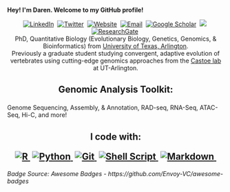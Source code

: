 <p>
<b> Hey! I'm Daren. Welcome to my GitHub profile! </b>
</h1>
</p>

<p align="center">
<a href="https://www.linkedin.com/in/darencard/"><img src="https://img.shields.io/badge/linkedin-%230077B5.svg?&style=for-the-badge&logo=linkedin&logoColor=white" alt="LinkedIn" /></a>&nbsp;
<a href="https://twitter.com/darencard"><img src="https://img.shields.io/twitter/follow/darencard?style=for-the-badge&logo=twitter&logoColor=Blue" alt="Twitter" /></a>&nbsp;
<a href="https://darencard.net/"><img src="="https://img.shields.io/website-up-down-green-red/http/monip.org.svg alt="Website" /></a>&nbsp;
<a href="mailto:daren.card@gmail.com"><img src="https://img.shields.io/badge/Gmail-D14836?style=for-the-badge&logo=gmail&logoColor=white" alt="Email" /></a>&nbsp;
<a href="https://scholar.google.com/citations?user=umOwsMAAAAAJ"><img src="="https://img.shields.io/badge/Google%20Scholar-4285F4?logo=google-scholar&logoColor=white&style=flat-square alt="Google Scholar" /></a>&nbsp;
<a href="http://orcid.org/0000-0002-1629-5726"><img src="https://img.shields.io/badge/-ORCID-ffffff?style=for-the-badge&logo=ORCID&logoColor=white alt="ORCID" /></a>&nbsp;
<a href="https://www.researchgate.net/profile/Daren_Card"><img src="="https://img.shields.io/badge/Research_Gate-00CCBB.svg?&style=for-the-badge&logo=ResearchGate&logoColor=white alt="ResearchGate" /></a>&nbsp;
    <br />
    PhD, Quantitative Biology (Evolutionary Biology, Genetics, Genomics, & Bioinformatics) from <a href="https://www.uta.edu/academics/schools-colleges/science/departments/biology">University of Texas, Arlington</a>. <br>
    Previously a graduate student studying convergent, adaptive evolution of vertebrates using cutting-edge genomics approaches from the <a href="https://www.castoelaboratory.org/">Castoe lab</a> at UT-Arlington. 
<br>
<h2 align="center">
    <p>Genomic Analysis Toolkit:</p>
    </h2>
    <p>Genome Sequencing, Assembly, & Annotation, RAD-seq, RNA-Seq, ATAC-Seq, Hi-C, and more!</p>
    <h2 align="center">
    <p>I code with:</p>
    <a href="#"><img src="https://img.shields.io/badge/r-%23276DC3.svg?style=for-the-badge&logo=r&logoColor=white" alt="R" />&nbsp;</a>
    <a href="#"><img src="https://img.shields.io/badge/python-3670A0?style=for-the-badge&logo=python&logoColor=ffdd54" alt="Python" />&nbsp;</a>
    <a href="#"><img src="https://img.shields.io/badge/GIT-E44C30?style=for-the-badge&logo=git&logoColor=white" alt="Git" />&nbsp;</a>
    <a href="#"><img src="https://img.shields.io/badge/shell_script-%23121011.svg?style=for-the-badge&logo=gnu-bash&logoColor=white" alt="Shell Script" />&nbsp;</a>
    <a href="#"><img src="https://img.shields.io/badge/markdown-%23000000.svg?style=for-the-badge&logo=markdown&logoColor=white" alt="Markdown" />&nbsp;</a>
</h2>
<h6>Badge Source: Awesome Badges - https://github.com/Envoy-VC/awesome-badges</h6>

<!--
### Hi there 👋

**darencard/darencard** is a ✨ _special_ ✨ repository because its `README.md` (this file) appears on your GitHub profile.

Here are some ideas to get you started:

- 🔭 I’m currently working on ...
- 🌱 I’m currently learning ...
- 👯 I’m looking to collaborate on ...
- 🤔 I’m looking for help with ...
- 💬 Ask me about ...
- 📫 How to reach me: ...
- 😄 Pronouns: ...
- ⚡ Fun fact: ...
-->
